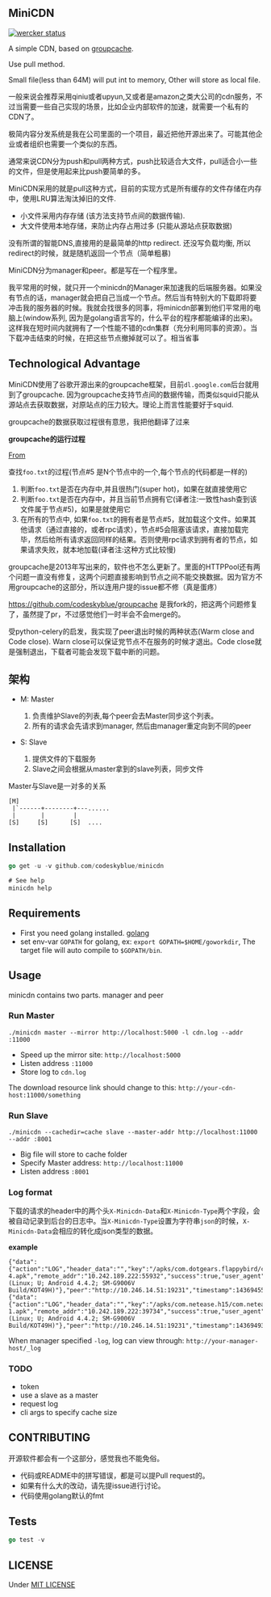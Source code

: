 ## MiniCDN
[![wercker status](https://app.wercker.com/status/38fd3ae3b11c17b6163966f06eb7a8be/m "wercker status")](https://app.wercker.com/project/bykey/38fd3ae3b11c17b6163966f06eb7a8be)

A simple CDN, based on [groupcache](https://github.com/golang/groupcache).

Use pull method.

Small file(less than 64M) will put int to memory, Other will store as local file.

一般来说会推荐采用qiniu或者upyun,又或者是amazon之类大公司的cdn服务，不过当需要一些自己实现的场景，比如企业内部软件的加速，就需要一个私有的CDN了。

极简内容分发系统是我在公司里面的一个项目，最近把他开源出来了。可能其他企业或者组织也需要一个类似的东西。

通常来说CDN分为push和pull两种方式，push比较适合大文件，pull适合小一些的文件，但是使用起来比push要简单的多。

MiniCDN采用的就是pull这种方式，目前的实现方式是所有缓存的文件存储在内存中，使用LRU算法淘汰掉旧的文件.

* 小文件采用内存存储 (该方法支持节点间的数据传输). 
* 大文件使用本地存储，来防止内存占用过多 (只能从源站点获取数据)

没有所谓的智能DNS,直接用的是最简单的http redirect. 还没写负载均衡, 所以redirect的时候，就是随机返回一个节点（简单粗暴)

MiniCDN分为manager和peer。都是写在一个程序里。

我平常用的时候，就只开一个minicdn的Manager来加速我的后端服务器。如果没有节点的话，manager就会把自己当成一个节点。然后当有特别大的下载即将要冲击我的服务器的时候。我就会找很多的同事，将minicdn部署到他们平常用的电脑上(window系列, 因为是golang语言写的，什么平台的程序都能编译的出来)。这样我在短时间内就拥有了一个性能不错的cdn集群（充分利用同事的资源）。当下载冲击结束的时候，在把这些节点撤掉就可以了。相当省事

## Technological Advantage
MiniCDN使用了谷歌开源出来的groupcache框架，目前`dl.google.com`后台就用到了groupcache. 
因为groupcache支持节点间的数据传输，而类似squid只能从源站点去获取数据，对原站点的压力较大。理论上而言性能要好于squid.

groupcache的数据获取过程很有意思，我把他翻译了过来

**groupcache的运行过程**

[From](https://github.com/golang/groupcache#loading-process)

查找`foo.txt`的过程(节点#5 是N个节点中的一个,每个节点的代码都是一样的)

1. 判断`foo.txt`是否在内存中,并且很热门(super hot)，如果在就直接使用它
2. 判断`foo.txt`是否在内存中，并且当前节点拥有它(译者注:一致性hash查到该文件属于节点#5)，如果是就使用它
3. 在所有的节点中, 如果`foo.txt`的拥有者是节点#5，就加载这个文件。如果其他请求（通过直接的，或者rpc请求），节点#5会阻塞该请求，直接加载完毕，然后给所有请求返回同样的结果。否则使用rpc请求到拥有者的节点，如果请求失败，就本地加载(译者注:这种方式比较慢)

groupcache是2013年写出来的，软件也不怎么更新了。里面的HTTPPool还有两个问题一直没有修复，这两个问题直接影响到节点之间不能交换数据。因为官方不用groupcache的这部分，所以连用户提的issue都不修（真是蛋疼）

<https://github.com/codeskyblue/groupcache> 是我fork的，把这两个问题修复了，虽然提了pr，不过感觉他们一时半会不会merge的。

受python-celery的启发，我实现了peer退出时候的两种状态(Warm close and Code close). Warn close可以保证党节点不在服务的时候才退出。Code close就是强制退出，下载者可能会发现下载中断的问题。

## 架构

* M: Master
	
	1. 负责维护Slave的列表,每个peer会去Master同步这个列表。
	2. 所有的请求会先请求到manager, 然后由manager重定向到不同的peer

* S: Slave

	1. 提供文件的下载服务
	2. Slave之间会根据从master拿到的slave列表，同步文件

Master与Slave是一对多的关系

```
[M]
 |`------+--------+---......
 |       |        |
[S]     [S]      [S]  ....
```

## Installation
```go
go get -u -v github.com/codeskyblue/minicdn

# See help
minicdn help
```

## Requirements
* First you need golang installed. [golang](https://golang.org/dl/)
* set env-var `GOPATH` for golang, ex: `export GOPATH=$HOME/goworkdir`, The target file will auto compile to `$GOPATH/bin`.

## Usage
minicdn contains two parts. manager and peer

### Run Master

```shell
./minicdn master --mirror http://localhost:5000 -l cdn.log --addr :11000
```

* Speed up the mirror site: `http://localhost:5000`
* Listen address `:11000`
* Store log to `cdn.log`

The download resource link should change to this: `http://your-cdn-host:11000/something`

### Run Slave

```shell
./minicdn --cachedir=cache slave --master-addr http://localhost:11000 --addr :8001
```

* Big file will store to cache folder
* Specify Master address: `http://localhost:11000`
* Listen address `:8001`

### Log format

下载的请求的header中的两个头`X-Minicdn-Data`和`X-Minicdn-Type`两个字段，会被自动记录到后台的日志中。当`X-Minicdn-Type`设置为字符串`json`的时候，`X-Minicdn-Data`会相应的转化成json类型的数据。

**example**

```
{"data":{"action":"LOG","header_data":"","key":"/apks/com.dotgears.flappybird/com.dotgears.flappybird-4.apk","remote_addr":"10.242.189.222:55932","success":true,"user_agent":"AndroidDownloadManager/4.4.2 (Linux; U; Android 4.4.2; SM-G9006V Build/KOT49H)"},"peer":"http://10.246.14.51:19231","timestamp":1436945573}
{"data":{"action":"LOG","header_data":"","key":"/apks/com.netease.h15/com.netease.h15-1.apk","remote_addr":"10.242.189.222:39734","success":true,"user_agent":"AndroidDownloadManager/4.4.2 (Linux; U; Android 4.4.2; SM-G9006V Build/KOT49H)"},"peer":"http://10.246.14.51:19231","timestamp":1436949324}
```

When manager specified `-log`,
log can view through: `http://your-manager-host/_log`


### TODO
* token
* use a slave as a master
* request log
* cli args to specify cache size

## CONTRIBUTING
开源软件都会有一个这部分，感觉我也不能免俗。

* 代码或README中的拼写错误，都是可以提Pull request的。
* 如果有什么大的改动，请先提issue进行讨论。
* 代码使用golang默认的fmt

## Tests
```go
go test -v
```

## LICENSE
Under [MIT LICENSE](LICENSE)
